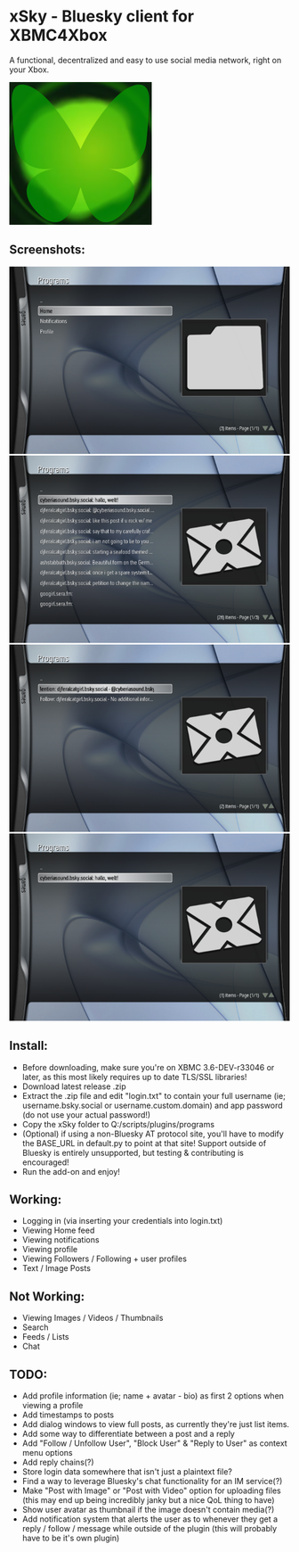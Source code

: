 # xSky - Bluesky client for XBMC4Xbox

A functional, decentralized and easy to use social media network, right on your Xbox.

![icon](icon.png)

## Screenshots:
![1](screenshots/1.png)
![2](screenshots/2.png)
![3](screenshots/3.png)
![4](screenshots/4.png)


## Install:
- Before downloading, make sure you're on XBMC 3.6-DEV-r33046 or later, as this most likely requires up to date TLS/SSL libraries!
- Download latest release .zip
- Extract the .zip file and edit "login.txt" to contain your full username (ie; username.bsky.social or username.custom.domain) and app password (do not use your actual password!)
- Copy the xSky folder to Q:/scripts/plugins/programs
- (Optional) if using a non-Bluesky AT protocol site, you'll have to modify the BASE_URL in default.py to point at that site! Support outside of Bluesky is entirely unsupported, but testing & contributing is encouraged!
- Run the add-on and enjoy!

## Working:
- Logging in (via inserting your credentials into login.txt)
- Viewing Home feed
- Viewing notifications
- Viewing profile
- Viewing Followers / Following + user profiles
- Text / Image Posts

## Not Working:
- Viewing Images / Videos / Thumbnails
- Search
- Feeds / Lists
- Chat

## TODO:
- Add profile information (ie; name + avatar - bio) as first 2 options when viewing a profile
- Add timestamps to posts
- Add dialog windows to view full posts, as currently they're just list items.
- Add some way to differentiate between a post and a reply
- Add "Follow / Unfollow User", "Block User" & "Reply to User" as context menu options
- Add reply chains(?)
- Store login data somewhere that isn't just a plaintext file?
- Find a way to leverage Bluesky's chat functionality for an IM service(?)
- Make "Post with Image" or "Post with Video" option for uploading files (this may end up being incredibly janky but a nice QoL thing to have)
- Show user avatar as thumbnail if the image doesn't contain media(?)
- Add notification system that alerts the user as to whenever they get a reply / follow / message while outside of the plugin (this will probably have to be it's own plugin)
